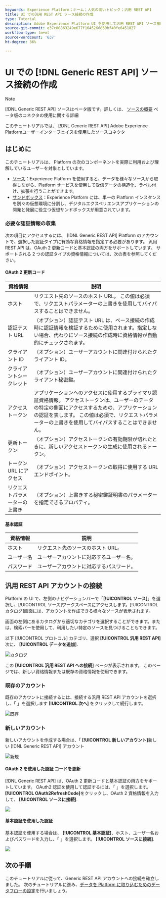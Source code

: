 ```yaml
---
keywords: Experience Platform；ホーム；人気の高いトピック；汎用 REST API
title: UI での汎用 REST API ソース接続の作成
type: Tutorial
description: Adobe Experience Platform UI を使用して汎用 REST API ソース接続を作成する方法を説明します。
source-git-commit: e37c00863249e677f1645266859bf40fe6451827
workflow-type: tm+mt
source-wordcount: '637'
ht-degree: 36%

---
```


# UI での [!DNL Generic REST API] ソース接続の作成

>[!NOTE]
>
> [!DNL Generic REST API] ソースはベータ版です。詳しくは、 [ソースの概要](../../../../home.md#terms-and-conditions) ベータ版のコネクタの使用に関する詳細

このチュートリアルでは、 [!DNL Generic REST API] Adobe Experience Platformユーザーインターフェイスを使用したソースコネクタ

## はじめに

このチュートリアルは、  Platform の次のコンポーネントを実際に利用および理解しているユーザーを対象としています。

* [ソース](../../../../home.md)：Experience Platform を使用すると、データを様々なソースから取得しながら、Platform サービスを使用して受信データの構造化、ラベル付け、拡張を行うことができます。
* [サンドボックス](../../../../../sandboxes/home.md)：Experience Platform には、単一の Platform インスタンスを別々の仮想環境に分割し、デジタルエクスペリエンスアプリケーションの開発と発展に役立つ仮想サンドボックスが用意されています。

### 必要な認証情報の収集

次の項目にアクセスするには、 [!DNL Generic REST API] Platform のアカウントで、選択した認証タイプに有効な資格情報を指定する必要があります。 汎用 REST API は、OAuth 2 更新コードと基本認証の両方をサポートしています。 サポートされる 2 つの認証タイプの資格情報については、次の表を参照してください。

#### OAuth 2 更新コード

| 資格情報 | 説明 |
| --- | --- |
| ホスト | リクエスト先のソースのホスト URL。 この値は必須で、リクエストパラメーターの上書きを使用してバイパスすることはできません。 |
| 認証テスト URL | （オプション）認証テスト URL は、ベース接続の作成時に認証情報を検証するために使用されます。指定しない場合、代わりにソース接続の作成時に資格情報が自動的にチェックされます。 |
| クライアント ID | （オプション）ユーザーアカウントに関連付けられたクライアント ID。 |
| クライアントシークレット | （オプション）ユーザーアカウントに関連付けられたクライアント秘密鍵。 |
| アクセストークン | アプリケーションへのアクセスに使用するプライマリ認証資格情報。 アクセストークンは、ユーザーのデータの特定の側面にアクセスするための、アプリケーションの認証を表します。 この値は必須で、リクエストパラメーターの上書きを使用してバイパスすることはできません。 |
| 更新トークン | （オプション）アクセストークンの有効期限が切れたときに、新しいアクセストークンの生成に使用されるトークン。 |
| トークン URL にアクセス | （オプション）アクセストークンの取得に使用する URL エンドポイント。 |
| リクエストパラメーターの上書き | （オプション）上書きする秘密鍵証明書のパラメーターを指定できるプロパティ。 |


#### 基本認証

| 資格情報 | 説明 |
| --- | --- |
| ホスト | リクエスト先のソースのホスト URL。 |
| ユーザー名 | ユーザーアカウントに対応するユーザー名。 |
| パスワード | ユーザーアカウントに対応するパスワード。 |

## 汎用 REST API アカウントの接続

Platform の UI で、左側のナビゲーションバーで「**[!UICONTROL ソース]**」を選択し、[!UICONTROL ソース]ワークスペースにアクセスします。[!UICONTROL カタログ]画面には、アカウントを作成できる様々なソースが表示されます。

画面の左側にあるカタログから適切なカテゴリを選択することができます。または、検索バーを使用して、利用したい特定のソースを見つけることもできます。

以下 [!UICONTROL プロトコル] カテゴリ、選択 **[!UICONTROL 汎用 REST API]** 次に、 **[!UICONTROL データを追加]**.

![カタログ](../../../../images/tutorials/create/generic-rest/catalog.png)

この **[!UICONTROL 汎用 REST API への接続]** ページが表示されます。 このページでは、新しい資格情報または既存の資格情報を使用できます。

### 既存のアカウント

既存のアカウントに接続するには、接続する汎用 REST API アカウントを選択し、「 」を選択します **[!UICONTROL 次へ]** をクリックして続行します。

![既存](../../../../images/tutorials/create/generic-rest/existing.png)

### 新しいアカウント

新しいアカウントを作成する場合は、「 **[!UICONTROL 新しいアカウント]**&#x200B;新しい [!DNL Generic REST API] アカウント

![新規](../../../../images/tutorials/create/generic-rest/new.png)

#### OAuth 2 を使用した認証 コードを更新

[!DNL Generic REST API] は、OAuth 2 更新コードと基本認証の両方をサポートしています。 OAuth2 認証を使用して認証するには、「 」を選択します。 **[!UICONTROL OAuth2RefreshCode]**&#x200B;をクリックし、OAuth 2 資格情報を入力して、 **[!UICONTROL ソースに接続]**.

![](../../../../images/tutorials/create/generic-rest/oauth2.png)

#### 基本認証を使用した認証

基本認証を使用する場合は、 **[!UICONTROL 基本認証]**、ホスト、ユーザー名およびパスワードを入力し、「 」を選択します。 **[!UICONTROL ソースに接続]**.

![](../../../../images/tutorials/create/generic-rest/basic-authentication.png)

## 次の手順

このチュートリアルに従って、Generic REST API アカウントへの接続を確立しました。 次のチュートリアルに進み、[データを Platform に取り込むためのデータフローの設定](../../dataflow/protocols.md)を行いましょう。
